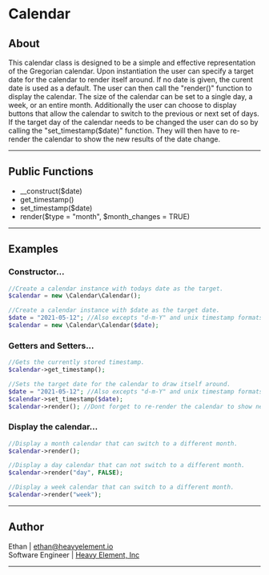 # Calendar
## About
This calendar class is designed to be a simple and effective representation of the
Gregorian calendar. Upon instantiation the user can specify a target date for the
calendar to render itself around. If no date is given, the curent date is used as 
a default. The user can then call the "render()" function to display the calendar.
The size of the calendar can be set to a single day, a week, or an entire month.
Additionally the user can choose to display buttons that allow the calendar to 
switch to the previous or next set of days. If the target day of the calendar needs
to be changed the user can do so by calling the "set_timestamp($date)" function.
They will then have to re-render the calendar to show the new results of the date
change.

---

## Public Functions
* __construct($date)
* get_timestamp()
* set_timestamp($date)
* render($type = "month", $month_changes = TRUE)

---

## Examples
### Constructor...
```php
//Create a calendar instance with todays date as the target.
$calendar = new \Calendar\Calendar();

//Create a calendar instance with $date as the target date.
$date = "2021-05-12"; //Also excepts "d-m-Y" and unix timestamp formats.
$calendar = new \Calendar\Calendar($date);
```

### Getters and Setters...
```php
//Gets the currently stored timestamp.
$calendar->get_timestamp();

//Sets the target date for the calendar to draw itself around.
$date = "2021-05-12"; //Also excepts "d-m-Y" and unix timestamp formats.
$calendar->set_timestamp($date);
$calendar->render(); //Dont forget to re-render the calendar to show new results.
```

### Display the calendar...
```php
//Display a month calendar that can switch to a different month.
$calendar->render();

//Display a day calendar that can not switch to a different month.
$calendar->render("day", FALSE);

//Display a week calendar that can switch to a different month.
$calendar->render("week");
```

---

## Author
Ethan | <ethan@heavyelement.io><br>
Software Engineer | [Heavy Element, Inc](https://heavyelement.io/)

---
